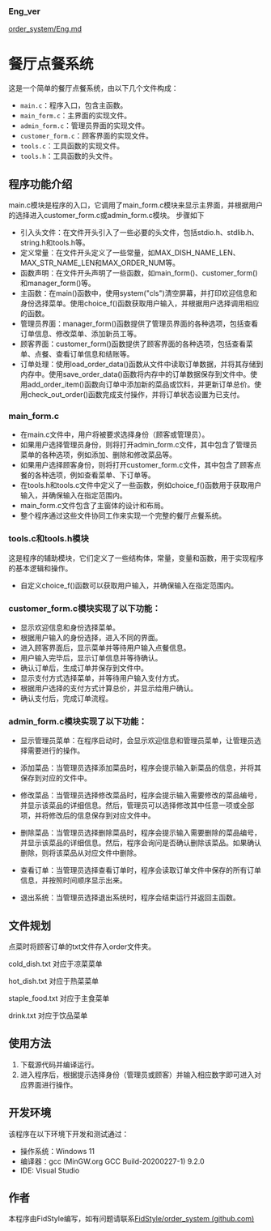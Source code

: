 ### Eng_ver
[order_system/Eng.md](https://github.com/FidStyle/order_system/blob/main/Eng.md)
# 餐厅点餐系统

这是一个简单的餐厅点餐系统，由以下几个文件构成：

- `main.c`：程序入口，包含主函数。
- `main_form.c`：主界面的实现文件。
- `admin_form.c`：管理员界面的实现文件。
- `customer_form.c`：顾客界面的实现文件。
- `tools.c`：工具函数的实现文件。
- `tools.h`：工具函数的头文件。

## 程序功能介绍
main.c模块是程序的入口，它调用了main_form.c模块来显示主界面，并根据用户的选择进入customer_form.c或admin_form.c模块。
步骤如下
- 引入头文件：在文件开头引入了一些必要的头文件，包括stdio.h、stdlib.h、string.h和tools.h等。
- 定义常量：在文件开头定义了一些常量，如MAX_DISH_NAME_LEN、MAX_STR_NAME_LEN和MAX_ORDER_NUM等。
- 函数声明：在文件开头声明了一些函数，如main_form()、customer_form()和manager_form()等。
- 主函数：在main()函数中，使用system("cls")清空屏幕，并打印欢迎信息和身份选择菜单。使用choice_f()函数获取用户输入，并根据用户选择调用相应的函数。
- 管理员界面：manager_form()函数提供了管理员界面的各种选项，包括查看订单信息、修改菜单、添加新员工等。
- 顾客界面：customer_form()函数提供了顾客界面的各种选项，包括查看菜单、点餐、查看订单信息和结账等。
- 订单处理：使用load_order_data()函数从文件中读取订单数据，并将其存储到内存中。使用save_order_data()函数将内存中的订单数据保存到文件中。使用add_order_item()函数向订单中添加新的菜品或饮料，并更新订单总价。使用check_out_order()函数完成支付操作，并将订单状态设置为已支付。

### main_form.c
  - 在main.c文件中，用户将被要求选择身份（顾客或管理员）。
  - 如果用户选择管理员身份，则将打开admin_form.c文件，其中包含了管理员菜单的各种选项，例如添加、删除和修改菜品等。
  - 如果用户选择顾客身份，则将打开customer_form.c文件，其中包含了顾客点餐的各种选项，例如查看菜单、下订单等。
  - 在tools.h和tools.c文件中定义了一些函数，例如choice_f()函数用于获取用户输入，并确保输入在指定范围内。
  - main_form.c文件包含了主窗体的设计和布局。
  - 整个程序通过这些文件协同工作来实现一个完整的餐厅点餐系统。

### tools.c和tools.h模块
这是程序的辅助模块，它们定义了一些结构体，常量，变量和函数，用于实现程序的基本逻辑和操作。
   - 自定义choice_f()函数可以获取用户输入，并确保输入在指定范围内。
   
### customer_form.c模块实现了以下功能：
  - 显示欢迎信息和身份选择菜单。
  - 根据用户输入的身份选择，进入不同的界面。
  - 进入顾客界面后，显示菜单并等待用户输入点餐信息。
  - 用户输入完毕后，显示订单信息并等待确认。
  - 确认订单后，生成订单并保存到文件中。
  - 显示支付方式选择菜单，并等待用户输入支付方式。
  - 根据用户选择的支付方式计算总价，并显示给用户确认。
  - 确认支付后，完成订单流程。

### admin_form.c模块实现了以下功能：
  - 显示管理员菜单：在程序启动时，会显示欢迎信息和管理员菜单，让管理员选择需要进行的操作。

  - 添加菜品：当管理员选择添加菜品时，程序会提示输入新菜品的信息，并将其保存到对应的文件中。

  - 修改菜品：当管理员选择修改菜品时，程序会提示输入需要修改的菜品编号，并显示该菜品的详细信息。然后，管理员可以选择修改其中任意一项或全部项，并将修改后的信息保存到对应文件中。

  - 删除菜品：当管理员选择删除菜品时，程序会提示输入需要删除的菜品编号，并显示该菜品的详细信息。然后，程序会询问是否确认删除该菜品。如果确认删除，则将该菜品从对应文件中删除。

  - 查看订单：当管理员选择查看订单时，程序会读取订单文件中保存的所有订单信息，并按照时间顺序显示出来。

  - 退出系统：当管理员选择退出系统时，程序会结束运行并返回主函数。

## 文件规划

点菜时将顾客订单的txt文件存入order文件夹。

cold_dish.txt 对应于凉菜菜单

hot_dish.txt 对应于热菜菜单

staple_food.txt 对应于主食菜单

drink.txt 对应于饮品菜单

## 使用方法

1. 下载源代码并编译运行。
2. 进入程序后，根据提示选择身份（管理员或顾客）并输入相应数字即可进入对应界面进行操作。

## 开发环境

该程序在以下环境下开发和测试通过：

- 操作系统：Windows 11
- 编译器：gcc (MinGW.org GCC Build-20200227-1) 9.2.0
- IDE: Visual Studio

## 作者

本程序由FidStyle编写，如有问题请联系[FidStyle/order_system (github.com)](https://github.com/FidStyle/order_system)


